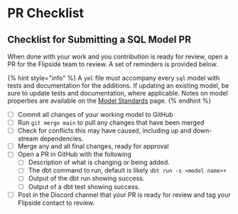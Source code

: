# PR Checklist

## Checklist for Submitting a SQL Model PR <a href="#docs-internal-guid-73128d2e-7fff-b92b-1cf2-fe868168c9e9" id="docs-internal-guid-73128d2e-7fff-b92b-1cf2-fe868168c9e9"></a>

When done with your work and you contribution is ready for review, open a PR for the Flipside team to review. A set of reminders is provided below.&#x20;

{% hint style="info" %}
A `yml` file must accompany every `sql` model with tests and documentation for the additions. If updating an existing model, be sure to update tests and documentation, where applicable. Notes on model properties are available on the [Model Standards](model-standards/) page.
{% endhint %}

* [ ] Commit all changes of your working model to GitHub
* [ ] Run `git merge main` to pull any changes that have been merged
* [ ] Check for conflicts this may have caused, including up and down-stream dependencies.
* [ ] Merge any and all final changes, ready for approval
* [ ] Open a PR in GitHub with the following
  * [ ] Description of what is changing or being added.
  * [ ] The dbt command to run, default is likely `dbt run -s <model name>+`
  * [ ] Output of the dbt run showing success.
  * [ ] Output of a dbt test showing success.
* [ ] Post in the Discord channel that your PR is ready for review and tag your Flipside contact to review.
